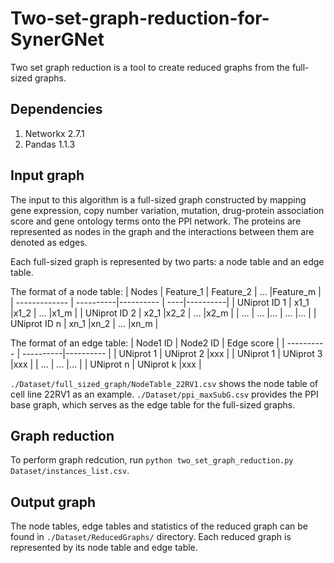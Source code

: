# Two-set-graph-reduction-for-SynerGNet
Two set graph reduction is a tool to create reduced graphs from the full-sized graphs.
## Dependencies
1. Networkx 2.7.1
2. Pandas 1.1.3
## Input graph
The input to this algorithm is a full-sized graph constructed by mapping gene expression, copy number variation, mutation, drug-protein association score and gene ontology terms onto the PPI network. The proteins are represented as nodes in the graph and the interactions between them are denoted as edges.

Each full-sized graph is represented by two parts: a node table and an edge table. 

The format of a node table:
| Nodes         | Feature_1 | Feature_2 | ... |Feature_m |
| ------------- | ----------|---------- | ----|----------|
| UNiprot ID 1  | x1_1      |x1_2       | ... |x1_m      |
| UNiprot ID 2  | x2_1      |x2_2       | ... |x2_m      |
| ...           | ...       |...        | ... |...       |
| UNiprot ID n  | xn_1      |xn_2       | ... |xn_m      |

The format of an edge table:
| Node1 ID   | Node2 ID  | Edge score | 
| ---------- | ----------|----------  | 
| UNiprot 1  | UNiprot 2 |xxx         | 
| UNiprot 1  | UNiprot 3 |xxx         | 
| ...        | ...       |...         | 
| UNiprot n  | UNiprot k |xxx         |

```./Dataset/full_sized_graph/NodeTable_22RV1.csv``` shows the node table of cell line 22RV1 as an example. ```./Dataset/ppi_maxSubG.csv``` provides the PPI base graph, which serves as the edge table for the full-sized graphs.
## Graph reduction
To perform graph redcution, run ```python two_set_graph_reduction.py Dataset/instances_list.csv```. 
## Output graph
The node tables, edge tables and statistics of the reduced graph can be found in ```./Dataset/ReducedGraphs/``` directory. Each reduced graph is represented by its node table and edge table. 




